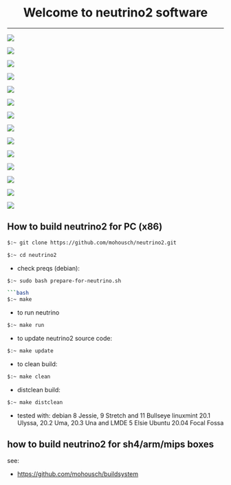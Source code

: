 
<h1 align="center">
  Welcome to neutrino2 software
</h1>

-------
![](https://github.com/mohousch/neutrino2/blob/master/neutrino2/doc/resources/mainmenu.png)

![](https://github.com/mohousch/neutrino2/blob/master/neutrino2/doc/resources/channellist.png)

![](https://github.com/mohousch/neutrino2/blob/master/neutrino2/doc/resources/infoviewer.bmp)

![](https://github.com/mohousch/neutrino2/blob/master/neutrino2/doc/resources/epgview.bmp)

![](https://github.com/mohousch/neutrino2/blob/master/neutrino2/doc/resources/eventlist.bmp)

![](https://github.com/mohousch/neutrino2/blob/master/neutrino2/doc/resources/epgplus.bmp)

![](https://github.com/mohousch/neutrino2/blob/master/neutrino2/doc/resources/pluginsbrowser.bmp)

![](https://github.com/mohousch/neutrino2/blob/master/neutrino2/doc/resources/moviebrowser.bmp)

![](https://github.com/mohousch/neutrino2/blob/master/neutrino2/doc/resources/movietrailer.bmp)

![](https://github.com/mohousch/neutrino2/blob/master/neutrino2/doc/resources/movieinfowidget.bmp)

![](https://github.com/mohousch/neutrino2/blob/master/neutrino2/doc/resources/skinselect.bmp)

![](https://github.com/mohousch/neutrino2/blob/master/neutrino2/doc/resources/metrixhd.png)

![](https://github.com/mohousch/neutrino2/blob/master/neutrino2/doc/resources/KravenHD.png)

![](https://github.com/mohousch/neutrino2/blob/master/neutrino2/doc/resources/mainmenu_2.bmp)

## How to build neutrino2 for PC (x86) ##

```bash
$:~ git clone https://github.com/mohousch/neutrino2.git
```
```bash
$:~ cd neutrino2
```

* check preqs (debian):
```bash
$:~ sudo bash prepare-for-neutrino.sh

```bash
$:~ make
```

* to run neutrino
```bash
$:~ make run
```

* to update neutrino2 source code:
```bash
$:~ make update
```

* to clean build:
```bash
$:~ make clean
```

* distclean build:
```bash
$:~ make distclean
```

* tested with:
 debian 8 Jessie, 9 Stretch and 11 Bullseye
 linuxmint 20.1 Ulyssa, 20.2 Uma, 20.3 Una and LMDE 5 Elsie
 Ubuntu 20.04 Focal Fossa

## how to build neutrino2 for sh4/arm/mips boxes ##
see:
* https://github.com/mohousch/buildsystem







